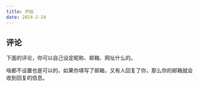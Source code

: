 ```yaml
---
title: 开始
date: 2024-2-24
---
```


## 评论

下面的评论，你可以自己设定昵称、邮箱、网址什么的。

啥都不设置也是可以的，如果你填写了邮箱，又有人回复了你，那么你的邮箱就会收到回复的信息。



